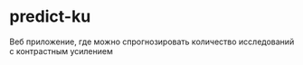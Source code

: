 # predict-ku
Веб приложение, где можно спрогнозировать количество исследований с контрастным усилением
